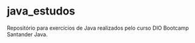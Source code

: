 # java_estudos
Repositório para exercícios de Java realizados pelo curso DIO Bootcamp Santander Java.
